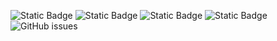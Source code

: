 ![Static Badge](https://img.shields.io/badge/blacklists-60-000000) ![Static Badge](https://img.shields.io/badge/blacklisted-2932487-cc0000) ![Static Badge](https://img.shields.io/badge/whitelisted-2242-00CC00) ![Static Badge](https://img.shields.io/badge/streaming_blacklist-28106-000000) ![GitHub issues](https://img.shields.io/github/issues/fabriziosalmi/blacklists)
